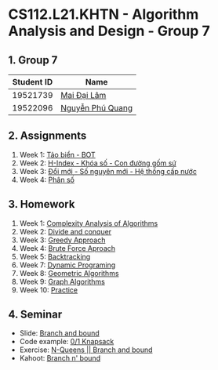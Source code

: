 # CS112.L21.KHTN - Algorithm Analysis and Design - Group 7

## 1. Group 7
| Student ID | Name |
| --- | --- |
| 19521739 | [Mai Đại Lâm](https://github.com/Kaito-Kido) |
| 19522096 | [Nguyễn Phú Quang](https://github.com/McPepperoni) |

## 2. Assignments
1. Week 1: [Tảo biển - BOT](https://github.com/McPepperoni/CS112.L21.KHTN/tree/main/Homework/Week1)
2. Week 2: [H-Index - Khóa số - Con đường gốm sứ](https://github.com/McPepperoni/CS112.L21.KHTN/tree/main/Homework/Week2)
3. Week 3: [Đổi mới - Số nguyên mới - Hệ thống cấp nước](https://github.com/McPepperoni/CS112.L21.KHTN/tree/main/Assignments/Week3)
4. Week 4: [Phân số]()

## 3. Homework
1. Week 1: [Complexity Analysis of Algorithms](https://github.com/McPepperoni/CS112.L21.KHTN/tree/main/Homework/Week1) 
2. Week 2: [Divide and conquer](https://github.com/McPepperoni/CS112.L21.KHTN/tree/main/Homework/Week2)
3. Week 3: [Greedy Approach](https://github.com/McPepperoni/CS112.L21.KHTN/tree/main/Homework/Week3)
4. Week 4: [Brute Force Aproach](https://github.com/McPepperoni/CS112.L21.KHTN/tree/main/Homework/Week4)
5. Week 5: [Backtracking](https://github.com/McPepperoni/CS112.L21.KHTN/tree/main/Homework/Week5)
6. Week 7: [Dynamic Programing](https://github.com/McPepperoni/CS112.L21.KHTN/tree/main/Homework/Week7)
7. Week 8: [Geometric Algorithms](https://github.com/McPepperoni/CS112.L21.KHTN/tree/main/Homework/Week8)
8. Week 9: [Graph Algorithms](https://github.com/McPepperoni/CS112.L21.KHTN/tree/main/Homework/Week9)
9. Week 10: [Practice](https://github.com/McPepperoni/CS112.L21.KHTN/tree/main/Homework/Week10)
## 4. Seminar
- Slide: [Branch and bound](https://uithcm-my.sharepoint.com/:p:/g/personal/19522096_ms_uit_edu_vn/EcqemTVRv5xGtiNv5ozW0hsBwJe-GT9M_YCdJaCdPD0LCw?e=XNNPTa)
- Code example: [0/1 Knapsack](https://github.com/McPepperoni/CS112.L21.KHTN/tree/main/Seminar)
- Exercise: [N-Queens || Branch and bound](https://drive.google.com/drive/folders/1OtuymA9cYkc6OGFagGY5_bQpO30QUl05?usp=sharing)
- Kahoot: [Branch n' bound](https://create.kahoot.it/share/branch-n-bound/138d3fe3-6cea-43c2-adcf-5e7380a28f6d)
